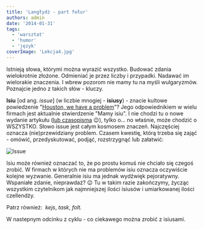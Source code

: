 ```yaml
---
title: 'Langłydż - part fołur'
authors: admin
date: '2014-01-31'
tags:
  - 'warsztat'
  - 'humor'
  - 'język'
coverImage: 'Lekcja4.jpg'
---
```


Istnieją słowa, którymi można wyrazić wszystko. Budować zdania wielokrotnie
złożone. Odmieniać je przez liczby i przypadki. Nadawać im wielorakie znaczenia.
I wbrew pozorom nie mamy tu na myśli wulgaryzmów. Poznajcie jedno z takich
słów - kluczy.

<!--truncate-->

**Isiu** \[od ang. _issue_\] (w liczbie mnogiej - **isiusy**) - znacie kultowe
powiedzenie
"[Houston, we have a problem](http://en.wiktionary.org/wiki/Houston,_we_have_a_problem)"?
Jego odpowiednikiem w wielu firmach jest aktualnie stwierdzenie "Mamy isiu". I
nie chodzi tu o nowe wydanie artykułu
([lub czasopisma](http://pl.wikipedia.org/wiki/%28%E2%80%A6%29_lub_czasopisma)
😉), tylko o... no właśnie, może chodzić o WSZYSTKO. Słowo issue jest całym
kosmosem znaczeń. Najczęściej oznacza (nie)przewidziany problem. Czasem kwestię,
którą trzeba się zająć - omówić, przedyskutować, podjąć, rozstrzygnąć lub
załatwić:

![Issue](images/Issue-280x300.jpg)

Isiu może również oznaczać to, że po prostu komuś nie chciało się czegoś zrobić.
W firmach w których nie ma problemów isiu oznacza oczywiście kolejne wyzwanie.
Generalnie isiu ma jednak wydźwięk pejoratywny. Wspaniałe zdanie, nieprawdaż? 😉
Tu w takim razie zakończymy, życząc wszystkim czytelnikom jak najmniejszej
ilości isiusów i umiarkowanej ilości czellendży.

Patrz również:  _kejs_, _task_, _folt._

W nastepnym odcinku z cyklu - co ciekawego można zrobić z isiusami.

